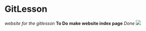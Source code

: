# GitLesson
_website for the gitlesson_
**To Do**
**make website index page** _Done_
![](https://petapixel.com/assets/uploads/2021/09/Aditya-Kshirsagar_Laughing-Snake_00005728-1080x1536.jpg)
